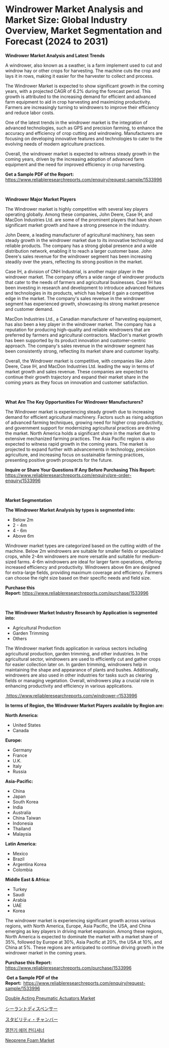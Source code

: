 <p><h1>Windrower Market Analysis and Market Size: Global Industry Overview, Market Segmentation and Forecast (2024 to 2031)</h1></p><p><strong>Windrower Market Analysis and Latest Trends</strong></p>
<p><p>A windrower, also known as a swather, is a farm implement used to cut and windrow hay or other crops for harvesting. The machine cuts the crop and lays it in rows, making it easier for the harvester to collect and process.</p><p>The Windrower Market is expected to show significant growth in the coming years, with a projected CAGR of 6.2% during the forecast period. This growth is attributed to the increasing demand for efficient and advanced farm equipment to aid in crop harvesting and maximizing productivity. Farmers are increasingly turning to windrowers to improve their efficiency and reduce labor costs.</p><p>One of the latest trends in the windrower market is the integration of advanced technologies, such as GPS and precision farming, to enhance the accuracy and efficiency of crop cutting and windrowing. Manufacturers are focusing on developing innovative features and technologies to cater to the evolving needs of modern agriculture practices.</p><p>Overall, the windrower market is expected to witness steady growth in the coming years, driven by the increasing adoption of advanced farm equipment and the need for improved efficiency in crop harvesting.</p></p>
<p><strong>Get a Sample PDF of the Report:&nbsp;</strong> <a href="https://www.reliableresearchreports.com/enquiry/request-sample/1533996">https://www.reliableresearchreports.com/enquiry/request-sample/1533996</a></p>
<p>&nbsp;</p>
<p><strong>Windrower Major Market Players</strong></p>
<p><p>The Windrower market is highly competitive with several key players operating globally. Among these companies, John Deere, Case IH, and MacDon Industries Ltd. are some of the prominent players that have shown significant market growth and have a strong presence in the industry.</p><p>John Deere, a leading manufacturer of agricultural machinery, has seen steady growth in the windrower market due to its innovative technology and reliable products. The company has a strong global presence and a wide distribution network, enabling it to reach a larger customer base. John Deere's sales revenue for the windrower segment has been increasing steadily over the years, reflecting its strong position in the market.</p><p>Case IH, a division of CNH Industrial, is another major player in the windrower market. The company offers a wide range of windrower products that cater to the needs of farmers and agricultural businesses. Case IH has been investing in research and development to introduce advanced features and technologies in its products, which has helped it gain a competitive edge in the market. The company's sales revenue in the windrower segment has experienced growth, showcasing its strong market presence and customer demand.</p><p>MacDon Industries Ltd., a Canadian manufacturer of harvesting equipment, has also been a key player in the windrower market. The company has a reputation for producing high-quality and reliable windrowers that are preferred by farmers and agricultural contractors. MacDon's market growth has been supported by its product innovation and customer-centric approach. The company's sales revenue in the windrower segment has been consistently strong, reflecting its market share and customer loyalty.</p><p>Overall, the Windrower market is competitive, with companies like John Deere, Case IH, and MacDon Industries Ltd. leading the way in terms of market growth and sales revenue. These companies are expected to continue their growth trajectory and expand their market share in the coming years as they focus on innovation and customer satisfaction.</p></p>
<p>&nbsp;</p>
<p><strong>What Are The Key Opportunities For Windrower Manufacturers?</strong></p>
<p><p>The Windrower market is experiencing steady growth due to increasing demand for efficient agricultural machinery. Factors such as rising adoption of advanced farming techniques, growing need for higher crop productivity, and government support for modernizing agricultural practices are driving the market. North America holds a significant share in the market due to extensive mechanized farming practices. The Asia Pacific region is also expected to witness rapid growth in the coming years. The market is projected to expand further with advancements in technology, precision agriculture, and increasing focus on sustainable farming practices, presenting positive growth prospects for the future.</p></p>
<p><strong>Inquire or Share Your Questions If Any Before Purchasing This Report:</strong> <a href="https://www.reliableresearchreports.com/enquiry/pre-order-enquiry/1533996">https://www.reliableresearchreports.com/enquiry/pre-order-enquiry/1533996</a></p>
<p>&nbsp;</p>
<p><strong>Market Segmentation</strong></p>
<p><strong>The Windrower Market Analysis by types is segmented into:</strong></p>
<p><ul><li>Below 2m</li><li>2 - 4m</li><li>4 - 6m</li><li>Above 6m</li></ul></p>
<p><p>Windrower market types are categorized based on the cutting width of the machine. Below 2m windrowers are suitable for smaller fields or specialized crops, while 2-4m windrowers are more versatile and suitable for medium-sized farms. 4-6m windrowers are ideal for larger farm operations, offering increased efficiency and productivity. Windrowers above 6m are designed for extra-large fields, providing maximum coverage and efficiency. Farmers can choose the right size based on their specific needs and field size.</p></p>
<p><strong>Purchase this Report:&nbsp;</strong><a href="https://www.reliableresearchreports.com/purchase/1533996">https://www.reliableresearchreports.com/purchase/1533996</a></p>
<p>&nbsp;</p>
<p><strong>The Windrower Market Industry Research by Application is segmented into:</strong></p>
<p><ul><li>Agricultural Production</li><li>Garden Trimming</li><li>Others</li></ul></p>
<p><p>The Windrower market finds application in various sectors including agricultural production, garden trimming, and other industries. In the agricultural sector, windrowers are used to efficiently cut and gather crops for easier collection later on. In garden trimming, windrowers help in maintaining the shape and appearance of plants and bushes. Additionally, windrowers are also used in other industries for tasks such as clearing fields or managing vegetation. Overall, windrowers play a crucial role in enhancing productivity and efficiency in various applications.</p></p>
<p><a href="https://www.reliableresearchreports.com/windrower-r1533996">&nbsp;https://www.reliableresearchreports.com/windrower-r1533996</a></p>
<p><strong>In terms of Region, the Windrower Market Players available by Region are:</strong></p>
<p>
    <p> <strong> North America: </strong>
        <ul>
            <li>United States</li>
            <li>Canada</li>
        </ul>
        </p> 
    <p> <strong> Europe: </strong>
        <ul>
            <li>Germany</li>
            <li>France</li>
            <li>U.K.</li>
            <li>Italy</li>
            <li>Russia</li>
        </ul>
        </p> 
    <p> <strong> Asia-Pacific: </strong>
        <ul>
            <li>China</li>
            <li>Japan</li>
            <li>South Korea</li>
            <li>India</li>
            <li>Australia</li>
            <li>China Taiwan</li>
            <li>Indonesia</li>
            <li>Thailand</li>
            <li>Malaysia</li>
        </ul>
        </p> 
    <p> <strong> Latin America: </strong>
        <ul>
            <li>Mexico</li>
            <li>Brazil</li>
            <li>Argentina Korea</li>
            <li>Colombia</li>
        </ul>
        </p> 
    <p> <strong> Middle East & Africa: </strong>
        <ul>
            <li>Turkey</li>
            <li>Saudi</li>
            <li>Arabia</li>
            <li>UAE</li>
            <li>Korea</li>
        </ul>
    </p>
    </p>
<p><p>The windrower market is experiencing significant growth across various regions, with North America, Europe, Asia Pacific, the USA, and China emerging as key players in driving market expansion. Among these regions, North America is expected to dominate the market with a market share of 35%, followed by Europe at 30%, Asia Pacific at 20%, the USA at 10%, and China at 5%. These regions are anticipated to continue driving growth in the windrower market in the coming years.</p></p>
<p><strong>Purchase this Report: </strong><a href="https://www.reliableresearchreports.com/purchase/1533996">https://www.reliableresearchreports.com/purchase/1533996</a></p>
<p>&nbsp;<strong>Get a Sample PDF of the Report:&nbsp;&nbsp;</strong><a href="https://www.reliableresearchreports.com/enquiry/request-sample/1533996">https://www.reliableresearchreports.com/enquiry/request-sample/1533996</a></p>
<p><strong></strong></p>
<p><p><a href="https://github.com/beatblasta/Market-Research-Report-List-2/blob/main/double-acting-pneumatic-actuators-market.md">Double Acting Pneumatic Actuators Market</a></p><p><a href="https://github.com/cbigkbh02719/Market-Research-Report-List-1/blob/main/535642728681.md">シーラントディスペンサー</a></p><p><a href="https://github.com/ReganWisoky2023/Market-Research-Report-List-1/blob/main/753130328682.md">スタビリティ・チャンバー</a></p><p><a href="https://github.com/darrellockm3ytan895656/Market-Research-Report-List-1/blob/main/565582026252.md">열전기 에어 컨디셔너</a></p><p><a href="https://issuu.com/reportprime-2/docs/neoprene-foam-market-size-2030.pptx">Neoprene Foam Market</a></p></p>
